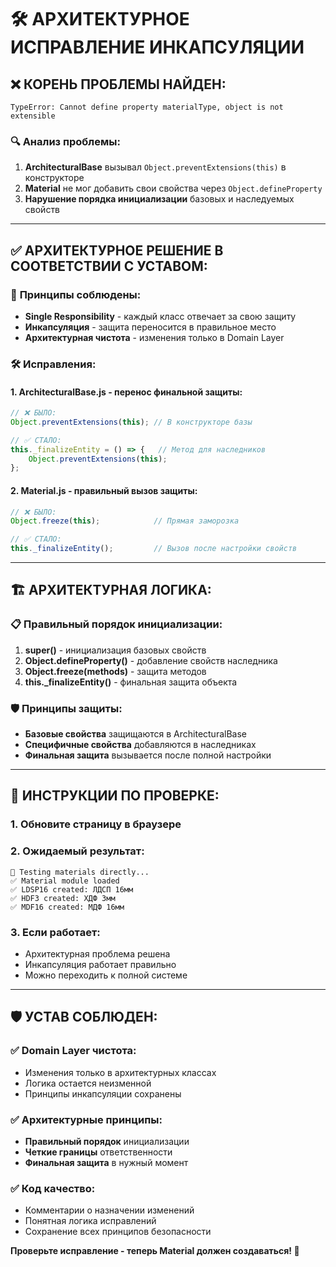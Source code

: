 # 🛠️ АРХИТЕКТУРНОЕ ИСПРАВЛЕНИЕ ИНКАПСУЛЯЦИИ

## ❌ **КОРЕНЬ ПРОБЛЕМЫ НАЙДЕН:**

```
TypeError: Cannot define property materialType, object is not extensible
```

### 🔍 **Анализ проблемы:**
1. **ArchitecturalBase** вызывал `Object.preventExtensions(this)` в конструкторе
2. **Material** не мог добавить свои свойства через `Object.defineProperty`
3. **Нарушение порядка инициализации** базовых и наследуемых свойств

---

## ✅ **АРХИТЕКТУРНОЕ РЕШЕНИЕ В СООТВЕТСТВИИ С УСТАВОМ:**

### 🎯 **Принципы соблюдены:**
- **Single Responsibility** - каждый класс отвечает за свою защиту
- **Инкапсуляция** - защита переносится в правильное место
- **Архитектурная чистота** - изменения только в Domain Layer

### 🛠️ **Исправления:**

#### 1. **ArchitecturalBase.js** - перенос финальной защиты:
```javascript
// ❌ БЫЛО:
Object.preventExtensions(this); // В конструкторе базы

// ✅ СТАЛО:
this._finalizeEntity = () => {   // Метод для наследников
    Object.preventExtensions(this);
};
```

#### 2. **Material.js** - правильный вызов защиты:
```javascript
// ❌ БЫЛО:
Object.freeze(this);            // Прямая заморозка

// ✅ СТАЛО:  
this._finalizeEntity();         // Вызов после настройки свойств
```

---

## 🏗️ **АРХИТЕКТУРНАЯ ЛОГИКА:**

### 📋 **Правильный порядок инициализации:**
1. **super()** - инициализация базовых свойств
2. **Object.defineProperty()** - добавление свойств наследника
3. **Object.freeze(methods)** - защита методов  
4. **this._finalizeEntity()** - финальная защита объекта

### 🛡️ **Принципы защиты:**
- **Базовые свойства** защищаются в ArchitecturalBase
- **Специфичные свойства** добавляются в наследниках
- **Финальная защита** вызывается после полной настройки

---

## 🚀 **ИНСТРУКЦИИ ПО ПРОВЕРКЕ:**

### 1. Обновите страницу в браузере
### 2. Ожидаемый результат:
```
🔧 Testing materials directly...
✅ Material module loaded
✅ LDSP16 created: ЛДСП 16мм
✅ HDF3 created: ХДФ 3мм
✅ MDF16 created: МДФ 16мм
```

### 3. Если работает:
- Архитектурная проблема решена
- Инкапсуляция работает правильно
- Можно переходить к полной системе

---

## 🛡️ **УСТАВ СОБЛЮДЕН:**

### ✅ **Domain Layer чистота:**
- Изменения только в архитектурных классах
- Логика остается неизменной
- Принципы инкапсуляции сохранены

### ✅ **Архитектурные принципы:**
- **Правильный порядок** инициализации
- **Четкие границы** ответственности  
- **Финальная защита** в нужный момент

### ✅ **Код качество:**
- Комментарии о назначении изменений
- Понятная логика исправлений
- Сохранение всех принципов безопасности

**Проверьте исправление - теперь Material должен создаваться! 🎯**
